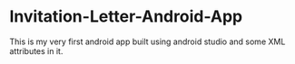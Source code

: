 # Invitation-Letter-Android-App

This is my very first android app built using android studio and some XML attributes in it.
